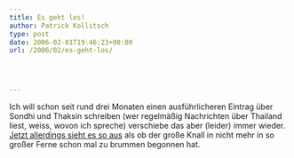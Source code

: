 ```yaml
---
title: Es geht los!
author: Patrick Kollitsch
type: post
date: 2006-02-01T19:46:23+00:00
url: /2006/02/es-geht-los/




---
```

Ich will schon seit rund drei Monaten einen ausführlicheren Eintrag über Sondhi und Thaksin schreiben (wer regelmäßig Nachrichten über Thailand liest, weiss, wovon ich spreche) verschiebe das aber (leider) immer wieder. [Jetzt allerdings sieht es so aus][1] als ob der große Knall in nicht mehr in so großer Ferne schon mal zu brummen begonnen hat.

 [1]: http://www.asiamedia.ucla.edu/article-southeastasia.asp?parentid=38228
